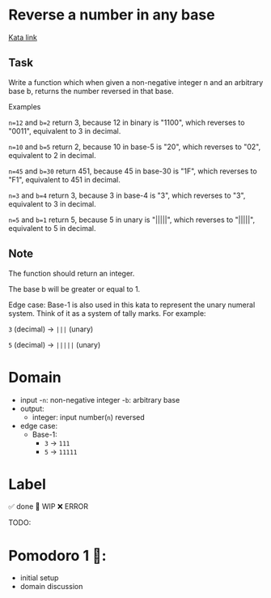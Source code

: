 # Reverse a number in any base

[Kata link](https://www.codewars.com/kata/6469e4c905eaefffd44b6504)

## Task

Write a function which when given a non-negative integer n and an arbitrary base b, returns the number reversed in that base.

Examples

`n=12` and `b=2` return 3, because 12 in binary is "1100", which reverses to "0011", equivalent to 3 in decimal.

`n=10` and `b=5` return 2, because 10 in base-5 is "20", which reverses to "02", equivalent to 2 in decimal.

`n=45` and `b=30` return 451, because 45 in base-30 is "1F", which reverses to "F1", equivalent to 451 in decimal.

`n=3` and `b=4` return 3, because 3 in base-4 is "3", which reverses to "3", equivalent to 3 in decimal.

`n=5` and `b=1` return 5, because 5 in unary is "|||||", which reverses to "|||||", equivalent to 5 in decimal.

## Note

The function should return an integer.

The base b will be greater or equal to 1.

Edge case: Base-1 is also used in this kata to represent the unary numeral system. Think of it as a system of tally marks. For example:

`3` (decimal) -> `|||` (unary)

`5` (decimal) -> `|||||` (unary)

# Domain
- input
    -`n`: non-negative integer
    -`b`: arbitrary base
- output:
    - integer: input number(`n`) reversed
- edge case:
    - Base-1: 
        - `3` -> `111`
        - `5` -> `11111`


# **Label**  
✅ done 🚧 WIP ❌ ERROR

TODO:

# Pomodoro 1 🍅:
- initial setup
- domain discussion